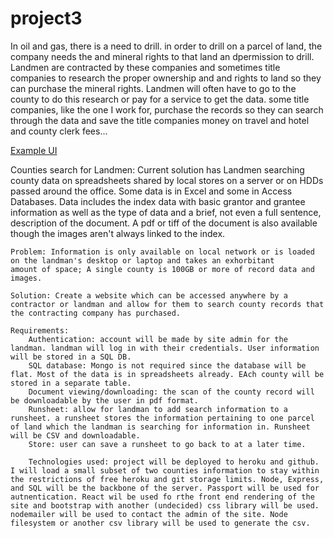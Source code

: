# project3

In oil and gas, there is a need to drill. in order to drill on a parcel of land, the company needs the and mineral rights to that land an dpermission to drill. Landmen are contracted by these companies and sometimes title companies to research the proper ownership and and rights to land so they can purchase the mineral rights. Landmen will often have to go to the county to do this research or pay for a service to get the data. some title companies, like the one I work for, purchase the records so they can search through the data and save the title companies money on travel and hotel and county clerk fees...

[Example UI](exampleUI.jpg)

Counties search for Landmen:
	Current solution has Landmen searching county data on spreadsheets shared by local stores on a server or on HDDs passed around the office. Some data is in Excel and some in Access Databases. Data includes the index data with basic grantor and grantee information as well as the type of data and a brief, not even a full sentence, description of the document. A pdf or tiff of the document is also available though the images aren't always linked to the index.

	Problem: Information is only available on local network or is loaded on the landman's desktop or laptop and takes an exhorbitant 
	amount of space; A single county is 100GB or more of record data and images. 

	Solution: Create a website which can be accessed anywhere by a contractor or landman and allow for them to search county records that the contracting company has purchased.

	Requirements: 
		Authentication: account will be made by site admin for the landman. landman will log in with their credentials. User information will be stored in a SQL DB.
		SQL database: Mongo is not required since the database will be flat. Most of the data is in spreadsheets already. EAch county will be stored in a separate table.
		Document viewing/downloading: the scan of the county record will be downloadable by the user in pdf format.
		Runsheet: allow for landman to add search information to a runsheet. a runsheet stores the information pertaining to one parcel of land which the landman is searching for information in. Runsheet will be CSV and downloadable.
		Store: user can save a runsheet to go back to at a later time.

        Technologies used: project will be deployed to heroku and github. I will load a small subset of two counties information to stay within the restrictions of free heroku and git storage limits. Node, Express, and SQL will be the backbone of the server. Passport will be used for autnentication. React wil be used fo rthe front end rendering of the site and bootstrap with another (undecided) css library will be used. nodemailer will be used to contact the admin of the site. Node filesystem or another csv library will be used to generate the csv.